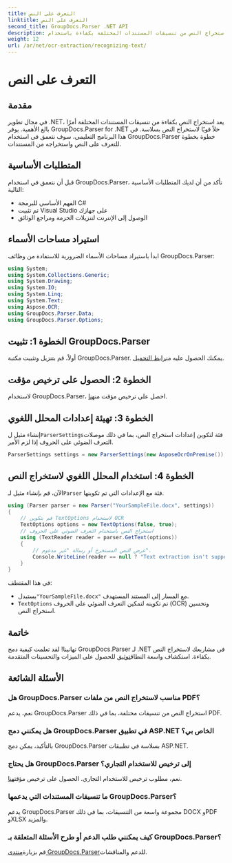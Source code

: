 ```yaml
---
title: التعرف على النص
linktitle: التعرف على النص
second_title: GroupDocs.Parser .NET API
description: قم باستخراج النص من تنسيقات المستندات المختلفة بكفاءة باستخدام GroupDocs.Parser لـ .NET. سهولة التكامل وإمكانيات التعرف الضوئي على الحروف القوية.
weight: 12
url: /ar/net/ocr-extraction/recognizing-text/
---
```


# التعرف على النص

## مقدمة
في مجال تطوير .NET، يعد استخراج النص بكفاءة من تنسيقات المستندات المختلفة أمرًا بالغ الأهمية. يوفر GroupDocs.Parser for .NET حلاً قويًا لاستخراج النص بسلاسة. في هذا البرنامج التعليمي، سوف نتعمق في استخدام GroupDocs.Parser خطوة بخطوة للتعرف على النص واستخراجه من المستندات.
## المتطلبات الأساسية
قبل أن نتعمق في استخدام GroupDocs.Parser، تأكد من أن لديك المتطلبات الأساسية التالية:
- الفهم الأساسي للبرمجة C#
- تم تثبيت Visual Studio على جهازك
- الوصول إلى الإنترنت لتنزيلات الحزمة ومراجع الوثائق

## استيراد مساحات الأسماء
ابدأ باستيراد مساحات الأسماء الضرورية للاستفادة من وظائف GroupDocs.Parser:
```csharp
using System;
using System.Collections.Generic;
using System.Drawing;
using System.IO;
using System.Linq;
using System.Text;
using Aspose.OCR;
using GroupDocs.Parser.Data;
using GroupDocs.Parser.Options;
```
## الخطوة 1: تثبيت GroupDocs.Parser
 أولاً، قم بتنزيل وتثبيت مكتبة GroupDocs.Parser. يمكنك الحصول عليه من[رابط التحميل](https://releases.groupdocs.com/parser/net/).
## الخطوة 2: الحصول على ترخيص مؤقت
 لاستخدام GroupDocs.Parser، احصل على ترخيص مؤقت من[هنا](https://purchase.groupdocs.com/temporary-license/).
## الخطوة 3: تهيئة إعدادات المحلل اللغوي
 إنشاء مثيل ل`ParserSettings`فئة لتكوين إعدادات استخراج النص، بما في ذلك موصلات التعرف الضوئي على الحروف إذا لزم الأمر.
```csharp
ParserSettings settings = new ParserSettings(new AsposeOcrOnPremise());
```
## الخطوة 4: استخدام المحلل اللغوي لاستخراج النص
 الآن، قم بإنشاء مثيل لـ`Parser` فئة مع الإعدادات التي تم تكوينها.
```csharp
using (Parser parser = new Parser("YourSampleFile.docx", settings))
{
    // قم بتكوين TextOptions لاستخدام OCR
    TextOptions options = new TextOptions(false, true);
    // استخراج النص باستخدام التعرف الضوئي على الحروف
    using (TextReader reader = parser.GetText(options))
    {
        // عرض النص المستخرج أو رسالة "غير مدعوم".
        Console.WriteLine(reader == null ? "Text extraction isn't supported" : reader.ReadToEnd());
    }
}
```
في هذا المقتطف:
-  يستبدل`"YourSampleFile.docx"` مع المسار إلى المستند المستهدف.
- `TextOptions` تم تكوينه لتمكين التعرف الضوئي على الحروف (OCR) وتحسين استخراج النص.

## خاتمة
 تهانينا! لقد تعلمت كيفية دمج GroupDocs.Parser لـ .NET في مشاريعك لاستخراج النص بكفاءة. استكشاف واسعة النطاق[توثيق](https://tutorials.groupdocs.com/parser/net/) للحصول على الميزات والتحسينات المتقدمة.

## الأسئلة الشائعة
### هل GroupDocs.Parser مناسب لاستخراج النص من ملفات PDF؟
نعم، يدعم GroupDocs.Parser استخراج النص من تنسيقات مختلفة، بما في ذلك PDF.
### هل يمكنني دمج GroupDocs.Parser في تطبيق ASP.NET الخاص بي؟
بالتأكيد، يمكن دمج GroupDocs.Parser بسلاسة في تطبيقات ASP.NET.
### هل يحتاج GroupDocs.Parser إلى ترخيص للاستخدام التجاري؟
نعم، مطلوب ترخيص للاستخدام التجاري. الحصول على ترخيص مؤقت[هنا](https://purchase.groupdocs.com/temporary-license/).
### ما تنسيقات المستندات التي يدعمها GroupDocs.Parser؟
يدعم GroupDocs.Parser مجموعة واسعة من التنسيقات، بما في ذلك DOCX وPDF وXLSX والمزيد.
### كيف يمكنني طلب الدعم أو طرح الأسئلة المتعلقة بـ GroupDocs.Parser؟
 قم بزيارة[منتدى GroupDocs.Parser](https://forum.groupdocs.com/c/parser/17)للدعم والمناقشات.